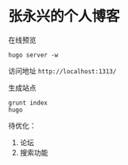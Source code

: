 # 张永兴的个人博客

在线预览

```
hugo server -w
```
访问地址 `http://localhost:1313/`

生成站点

```
grunt index
hugo
```

待优化：
1. 论坛
1. 搜索功能